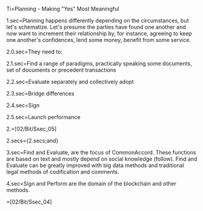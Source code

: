 Ti=Planning - Making "Yes" Most Meaningful

1.sec=Planning happens differently depending on the circumstances, but let's schematize.  Let's presume the parties have found one another and now want to increment their relationship by, for instance, agreeing to keep one another's confidences, lend some money, benefit from some service.

2.0.sec=They need to:

2.1.sec=Find a range of paradigms, practically speaking some documents, set of documents or precedent transactions

2.2.sec=Evaluate separately  and collectively adopt

2.3.sec=Bridge differences

2.4.sec=Sign

2.5.sec=Launch performance

2.=[02/Bit/Ssec_05]

2.secs={2.secs;and}

3.sec=Find and Evaluate, are the focus of CommonAccord.  These functions are based on text and mostly depend on social knowledge (follow).  Find and Evaluate can be greatly improved with big data methods and traditional legal methods of codification and comments.

4.sec=Sign and Perform are the domain of the blockchain and other methods.  

=[02/Bit/Ssec_04]